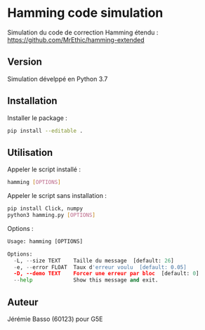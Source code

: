 # Hamming code simulation

Simulation du code de correction Hamming étendu :
https://github.com/MrEthic/hamming-extended

## Version
Simulation dévelppé en Python 3.7

## Installation

Installer le package :

```bash
pip install --editable .
```

## Utilisation

Appeler le script installé :
```bash
hamming [OPTIONS]
```
Appeler le script sans installation :
```bash
pip install Click, numpy
python3 hamming.py [OPTIONS]
```
Options :
```python
Usage: hamming [OPTIONS]

Options:
  -L, --size TEXT    Taille du message  [default: 26]
  -e, --error FLOAT  Taux d'erreur voulu  [default: 0.05]
  -D, --demo TEXT    Forcer une erreur par bloc  [default: 0]
  --help             Show this message and exit.
```

## Auteur
Jérémie Basso (60123) pour G5E
